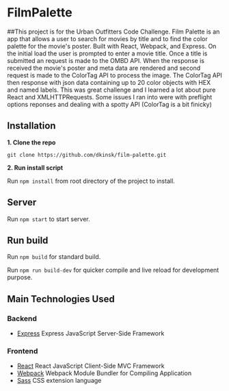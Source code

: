 # FilmPalette

##This project is for the Urban Outfitters Code Challenge.  Film Palette is an app that allows a user to search for movies by title and to find the color palette for the movie's poster. Built with React, Webpack, and Express. On the initial load the user is prompted to enter a movie title. Once a title is submitted an request is made to the OMBD API. When the response is received the movie's poster and meta data are rendered and second request is made to the ColorTag API to process the image. The ColorTag API then response with json data containing up to 20 color objects with HEX and named labels. This was great challenge and I learned a lot about pure React and XMLHTTPRequests. Some issues I ran into were with preflight options reponses and dealing with a spotty API (ColorTag is a bit finicky)



## Installation

**1. Clone the repo**

    git clone https://github.com/dkinsk/film-palette.git

**2. Run install script**

Run `npm install` from root directory of the project to install.


## Server

Run `npm start` to start server.


## Run build

Run `npm build` for standard build.

Run `npm run build-dev` for quicker compile and live reload for development purpose.


## Main Technologies Used

### Backend
* [Express](http://expressjs.com) Express JavaScript Server-Side Framework

### Frontend
* [React](https://facebook.github.io/react/) React JavaScript Client-Side MVC Framework
* [Webpack](https://webpack.github.io/) Webpack Module Bundler for Compiling Application
* [Sass](http://sass-lang.com/) CSS extension language


